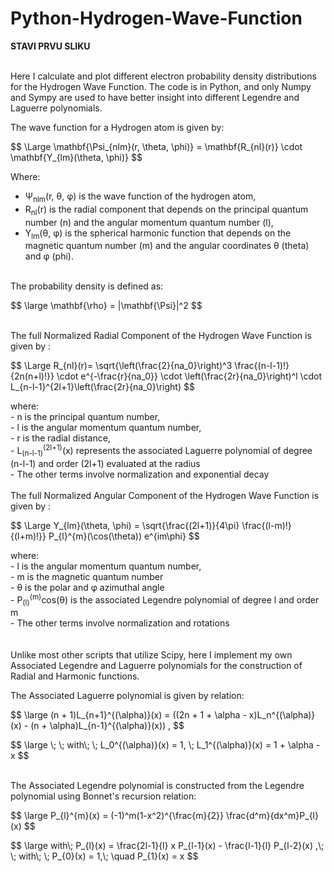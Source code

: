 
# Python-Hydrogen-Wave-Function


**STAVI PRVU SLIKU**


<br />
Here I calculate and plot different electron probability density distributions for the Hydrogen Wave Function. The code is in Python, and only Numpy and Sympy are used to have better insight into different Legendre and Laguerre polynomials.

The wave function for a Hydrogen atom is given by:
<p>
$$
\Large \mathbf{\Psi_{nlm}(r, \theta, \phi)} = \mathbf{R_{nl}(r)} \cdot \mathbf{Y_{lm}(\theta, \phi)}
$$
</p>

Where:
- Ψ<sub>nlm</sub>(r, θ, φ) is the wave function of the hydrogen atom,
- R<sub>nl</sub>(r) is the radial component that depends on the principal quantum number \(n\) and the angular momentum quantum number \(l\),
- Y<sub>lm</sub>(θ, φ) is the spherical harmonic function that depends on the magnetic quantum number \(m\) and the angular coordinates θ (theta) and φ (phi).

<br />
The probability density is defined as:
<p>
$$
\large \mathbf{\rho} = |\mathbf{\Psi}|^2
$$
</p>

<br />
The full Normalized Radial Component of the Hydrogen Wave Function is given by :

<p>
$$
 \Large R_{nl}(r)= \sqrt{\left(\frac{2}{na_0}\right)^3 \frac{(n-l-1)!}{2n(n+l)!}} \cdot e^{-\frac{r}{na_0}} \cdot \left(\frac{2r}{na_0}\right)^l \cdot L_{n-l-1}^{2l+1}\left(\frac{2r}{na_0}\right) 
$$
</p>
where:
<br />
- n is the principal quantum number,
<br />
- l is the angular momentum quantum number,
<br />
- r is the radial distance,
<br />
- L<sub>(n-l-1)</sub><sup>(2l+1)</sup>(x) represents the associated Laguerre polynomial of degree (n-l-1) and order (2l+1) evaluated at the radius
<br />
- The other terms involve normalization and exponential decay

<br />
<br />
The full Normalized Angular Component of the Hydrogen Wave Function is given by :

<br />
<p>
$$
 \Large Y_{lm}(\theta, \phi) = \sqrt{\frac{(2l+1)}{4\pi} \frac{(l-m)!}{(l+m)!}} P_{l}^{m}(\cos(\theta)) e^{im\phi}
$$
</p>
where:
<br />
- l is the angular momentum quantum number,
<br />
- m is the magnetic quantum number
<br />
- θ is the polar and φ azimuthal angle
<br />
- P<sub>(l)</sub><sup>(m)</sup>cos(θ) is the associated Legendre polynomial of degree l and order m 
<br />
- The other terms involve normalization and rotations
<br />
<br />
<br />
Unlike most other scripts that utilize Scipy, here I implement my own Associated Legendre and Laguerre polynomials for the construction of Radial and Harmonic functions. 
<br />

The Associated Laguerre polynomial is given by relation:
<br />
<p>
$$
 \large (n + 1)L_{n+1}^{(\alpha)}(x) = ((2n + 1 + \alpha - x)L_n^{(\alpha)}(x) - (n + \alpha)L_{n-1}^{(\alpha)}(x)) , 
$$
</p>
<p>
$$
\large \; \;  with\; \; L_0^{(\alpha)}(x) = 1, \; L_1^{(\alpha)}(x) = 1 + \alpha - x
$$
</p>

<br />
The Associated Legendre polynomial is constructed from the Legendre polynomial using Bonnet's recursion relation:
<br />
<p>
$$
 \large P_{l}^{m}(x) = (-1)^m(1-x^2)^{\frac{m}{2}} \frac{d^m}{dx^m}P_{l}(x) 
$$
</p>
<p>
$$
\large with\; P_{l}(x) = \frac{2l-1}{l} x P_{l-1}(x) - \frac{l-1}{l} P_{l-2}(x) ,\; \;  with\; \;  P_{0}(x) = 1,\;  \quad P_{1}(x) = x
$$
</p>
